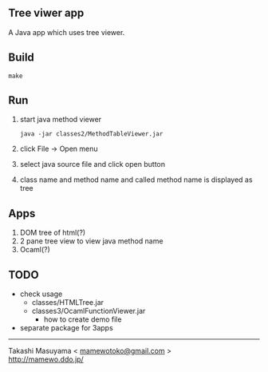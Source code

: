 Tree viwer app
--------------
A Java app which uses tree viewer.


Build
-----
```
make
```

Run
---
1. start java method viewer

    ```
    java -jar classes2/MethodTableViewer.jar 
    ```
2. click File -> Open menu
3. select java source file and click open button
4. class name and method name and called method name is displayed as tree

Apps
----
1. DOM tree of html(?)
2. 2 pane tree view to view java method name
3. Ocaml(?)

TODO
----
* check usage
  * classes/HTMLTree.jar
  * classes3/OcamlFunctionViewer.jar
    * how to create demo file
* separate package for 3apps

----
Takashi Masuyama < mamewotoko@gmail.com >  
http://mamewo.ddo.jp/
